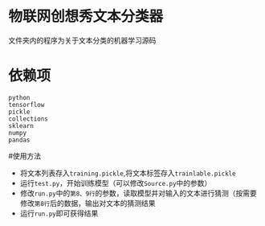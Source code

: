 物联网创想秀文本分类器
====================
文件夹内的程序为关于文本分类的机器学习源码<br>
# 依赖项
    python
    tensorflow
    pickle
    collections
    sklearn
    numpy
    pandas
#使用方法
* 将文本列表存入`training.pickle`,将文本标签存入`trainlable.pickle`
* 运行`test.py`，开始训练模型（可以修改`Source.py`中的参数）
* 修改`run.py`中的`第8、9行`的参数，读取模型并对输入的文本进行猜测（按需要修改`第8行`后的数据，输出对文本的猜测结果
* 运行`run.py`即可获得结果
